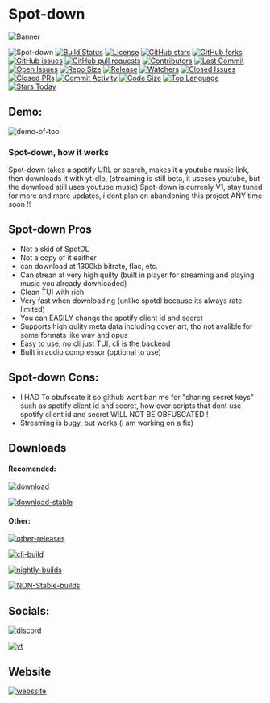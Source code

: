 # Spot-down

![Banner](https://files.catbox.moe/xl3d4c.png)

![Spot-down](https://img.shields.io/badge/Spot-down-Green?style=plastic)
[![Build Status](https://img.shields.io/github/actions/workflow/status/ts-dev-java/Spot-down/main.yml?branch=main&style=plastic&color=brightgreen&logo=github&logoColor=white)](https://github.com/ts-dev-java/Spot-down/actions)
[![License](https://img.shields.io/github/license/ts-dev-java/Spot-down?style=plastic&color=blue&logo=github&logoColor=white)](https://github.com/ts-dev-java/Spot-down/blob/main/LICENSE)
[![GitHub stars](https://img.shields.io/github/stars/ts-dev-java/Spot-down?style=plastic&color=yellow&logo=github&logoColor=black)](https://github.com/ts-dev-java/Spot-down/stargazers)
[![GitHub forks](https://img.shields.io/github/forks/ts-dev-java/Spot-down?style=plastic&color=orange&logo=github&logoColor=white)](https://github.com/ts-dev-java/Spot-down/network/members)
[![GitHub issues](https://img.shields.io/github/issues/ts-dev-java/Spot-down?style=plastic&color=red&logo=github&logoColor=white)](https://github.com/ts-dev-java/Spot-down/issues)
[![GitHub pull requests](https://img.shields.io/github/issues-pr/ts-dev-java/Spot-down?style=plastic&color=success&logo=github&logoColor=white)](https://github.com/ts-dev-java/Spot-down/pulls)
[![Contributors](https://img.shields.io/github/contributors/ts-dev-java/Spot-down?style=plastic&color=informational&logo=github&logoColor=white)](https://github.com/ts-dev-java/Spot-down/graphs/contributors)
[![Last Commit](https://img.shields.io/github/last-commit/ts-dev-java/Spot-down?style=plastic&color=lightgrey&logo=github&logoColor=black)](https://github.com/ts-dev-java/Spot-down/commits)
[![Open Issues](https://img.shields.io/github/issues-raw/ts-dev-java/Spot-down?style=plastic&color=9cf&logo=github&logoColor=black)](https://github.com/ts-dev-java/Spot-down/issues)
[![Repo Size](https://img.shields.io/github/repo-size/ts-dev-java/Spot-down?style=plastic&color=blueviolet&logo=github&logoColor=white)](https://github.com/ts-dev-java/Spot-down)
[![Release](https://img.shields.io/github/v/release/ts-dev-java/Spot-down?style=plastic&color=blue&logo=github&logoColor=white)](https://github.com/ts-dev-java/Spot-down/releases)
[![Watchers](https://img.shields.io/github/watchers/ts-dev-java/Spot-down?style=plastic&color=yellowgreen&logo=github&logoColor=white)](https://github.com/ts-dev-java/Spot-down/watchers)
[![Closed Issues](https://img.shields.io/github/issues-closed/ts-dev-java/Spot-down?style=plastic&color=green&logo=github&logoColor=white)](https://github.com/ts-dev-java/Spot-down/issues?q=is%3Aissue+is%3Aclosed)
[![Closed PRs](https://img.shields.io/github/issues-pr-closed/ts-dev-java/Spot-down?style=plastic&color=success&logo=github&logoColor=white)](https://github.com/ts-dev-java/Spot-down/pulls?q=is%3Apr+is%3Aclosed)
[![Commit Activity](https://img.shields.io/github/commit-activity/m/ts-dev-java/Spot-down?style=plastic&color=orange&logo=github&logoColor=white)](https://github.com/ts-dev-java/Spot-down/commits)
[![Code Size](https://img.shields.io/github/languages/code-size/ts-dev-java/Spot-down?style=plastic&color=blueviolet&logo=github&logoColor=white)](https://github.com/ts-dev-java/Spot-down)
[![Top Language](https://img.shields.io/github/languages/top/ts-dev-java/Spot-down?style=plastic&color=informational&logo=github&logoColor=white)](https://github.com/ts-dev-java/Spot-down)
[![Stars Today](https://img.shields.io/github/stars/ts-dev-java/Spot-down?style=plastic&color=brightgreen&logo=github&logoColor=white&label=stars%20today)](https://github.com/ts-dev-java/Spot-down/stargazers)

## Demo:
![demo-of-tool](https://files.catbox.moe/ogcgso.gif)

### Spot-down, how it works
Spot-down takes a spotify URL or search, makes it a youtube music link, then downloads it with yt-dlp, (streaming is still beta, it useses youtube, but the download still uses youtube music)
Spot-down is currenly V1, stay tuned for more and more updates, i dont plan on abandoning this project ANY time soon !!

## Spot-down Pros
- Not a skid of SpotDL
- Not a copy of it eaither
- can download at 1300kb bitrate, flac, etc.
- Can strean at very high quilty (built in player for streaming and playing music you already downloaded)
- Clean TUI with rich
- Very fast when downloading (unlike spotdl because its always rate limited)
- You can EASILY change the spotify client id and secret
- Supports high qulity meta data including cover art, tho not avalible for some formats like wav and opus
- Easy to use, no cli just TUI, cli is the backend
- Built in audio compressor (optional to use)

## Spot-down Cons:
- I HAD To obufscate it so github wont ban me for "sharing secret keys" such as spotify client id and secret, how ever scripts that dont use spotify client id and  secret WILL NOT BE OBFUSCATED !
- Streaming is bugy, but works  (i am working on a fix)

## Downloads

#### Recomended:

[![download](https://img.shields.io/badge/Download%20Latest%20Version%20HERE-1BCC29?style=plastic)](https://github.com/TS-DEV-JAVA/Spot-down/releases/download/Spot-down-v1/Spot-down-v1.rar)

[![download-stable](https://img.shields.io/badge/Download%20Most%20Stable%20Version%20HERE-2DD6C3?style=plastic)](https://github.com/TS-DEV-JAVA/Spot-down/releases/download/Spot-down-v1/Spot-down-v1.rar)

#### Other:

[![other-releases](https://img.shields.io/badge/Other%20Releases-391791?style=plastic)](https://github.com/TS-DEV-JAVA/Spot-down/releases)

[![cli-build](https://img.shields.io/badge/Download%20CLI%20Version%20HERE-FFD000?style=plastic)](https://github.com/TS-DEV-JAVA/Spot-down/releases/download/cli-v1/spot-down-cli.exe)

[![nightly-builds](https://img.shields.io/badge/Nightly%20Builds-FFD605?style=plastic)](https://github.com/TS-DEV-JAVA/Spot-down/releases)

[![NON-Stable-builds](https://img.shields.io/badge/NON%20Stable%20Builds-D10F0F?style=plastic)](https://github.com/TS-DEV-JAVA/Spot-down/releases)

##  Socials:

[![discord](https://img.shields.io/badge/join-discord-5865F2?style=plastic&logo=discord&logoColor=white)](https://discord.gg/gRWYD8f8Fh)

[![yt](https://img.shields.io/badge/Youtube-Channel-ED1A1A?style=plastic&logo=youtube&logoColor=white)](https://www.youtube.com/@TS-DEV-PYTHON)

## Website
[![webssite](https://img.shields.io/badge/Website%20Here-3D8FFF?style=plastic)](https://ts-dev-java.github.io/Spot-down/website/)
